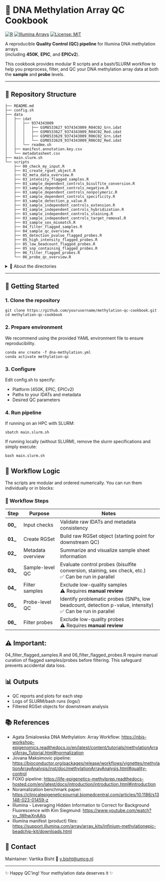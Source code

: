 # 🧬 DNA Methylation Array QC Cookbook

[![R](https://img.shields.io/badge/R-%23276DC3.svg?style=flat&logo=r&logoColor=white)](https://www.r-project.org/)
[![Illumina Arrays](https://img.shields.io/badge/Illumina-450K%20|%20EPIC%20|%20EPICv2-orange)](https://www.illumina.com/)
[![License: MIT](https://img.shields.io/badge/License-MIT-green.svg)](LICENSE)

A reproducible **Quality Control (QC) pipeline** for Illumina DNA methylation arrays  
(including **450K**, **EPIC**, and **EPICv2**).  

This cookbook provides modular R scripts and a bash/SLURM workflow to help you preprocess, filter, and QC your DNA methylation array data at both the **sample** and **probe** levels.

---

## 📂 Repository Structure
```
├── README.md
├── config.sh
├── data
│   ├── idat
│   │   ├── 9374343009
│   │   │   ├── GSM8533627_9374343009_R04C02_Grn.idat
│   │   │   ├── GSM8533627_9374343009_R04C02_Red.idat
│   │   │   ├── GSM8533629_9374343009_R06C02_Grn.idat
│   │   │   └── GSM8533629_9374343009_R06C02_Red.idat
│   │   └── readme.sh
│   ├── manifest.annotation.key.csv
│   └── metadatasheet.csv
├── main.slurm.sh
└── scripts
    ├── 00_check_my_input.R
    ├── 01_create_rgset_object.R
    ├── 02_meta_data_overview.R
    ├── 03_intensity_flagged_samples.R
    ├── 03_sample_dependent_controls_bisulfite_conversion.R
    ├── 03_sample_dependent_controls_negative.R
    ├── 03_sample_dependent_controls_nonpolymeric.R
    ├── 03_sample_dependent_controls_specificity.R
    ├── 03_sample_detection_p_value.R
    ├── 03_sample_independent_controls_extension.R
    ├── 03_sample_independent_controls_hybridization.R
    ├── 03_sample_independent_controls_staining.R
    ├── 03_sample_independent_controls_target_removal.R
    ├── 03_sample_sex_mismatch.R
    ├── 04_filter_flagged_samples.R
    ├── 04_sample_qc_overview.R
    ├── 05_detection_pvalue_flagged_probes.R
    ├── 05_high_intensity_flagged_probes.R
    ├── 05_low_beadcount_flagged_probes.R
    ├── 05_snp_containing_flagged_probes.R
    ├── 06_filter_flagged_probes.R
    └── 06_probe_qc_overview.R
```

<details>
<summary>📝 About the directories</summary>

- **`scripts/`** → All R scripts for Illumina preprocessing and QC.  
  Each script is **modular**, with comments describing input, output, and QC checks.

- **`data/`** → Example dataset with:
  - Example 450K IDAT files
  - `metadatasheet.csv` (sample metadata)
  - `manifest.annotation.key.csv` (maps to Illumina manifests and annotation files for 450K/EPIC/EPICv2)

- **`main.slurm.sh`** → Entry point for running the full pipeline.  
  Includes SLURM job specs (remove/adapt if not using HPC).
</details>

---

## 🚀 Getting Started

### 1. Clone the repository
```
git clone https://github.com/yourusername/methylation-qc-cookbook.git
cd methylation-qc-cookbook
```

### 2. Prepare environment

We recommend using the provided YAML environment file to ensure reproducibility.

```
conda env create -f dna-methylation.yml
conda activate methylation-qc
```

### 3. Configure

Edit config.sh to specify:

- Platform (450K, EPIC, EPICv2)
- Paths to your IDATs and metadata
- Desired QC parameters

### 4. Run pipeline

If running on an HPC with SLURM:
```
sbatch main.slurm.sh
```

If running locally (without SLURM), remove the slurm specifications and simply execute:
```
bash main.slurm.sh
```
## 🧩 Workflow Logic

The scripts are modular and ordered numerically. You can run them individually or in blocks:

### 🧩 Workflow Steps

| Step  | Purpose            | Notes                                                                 |
|-------|--------------------|----------------------------------------------------------------------|
| **00_** | Input checks       | Validate raw IDATs and metadata consistency                         |
| **01_** | Create RGSet       | Build raw RGSet object (starting point for downstream QC)           |
| **02_** | Metadata overview  | Summarize and visualize sample sheet information                    |
| **03_** | Sample-level QC    | Evaluate control probes (bisulfite conversion, staining, sex check, etc.) <br> ✅ Can be run in parallel |
| **04_** | Filter samples     | Exclude low-quality samples <br> ⚠️ Requires **manual review**       |
| **05_** | Probe-level QC     | Identify problematic probes (SNPs, low beadcount, detection p-value, intensity) <br> ✅ Can be run in parallel |
| **06_** | Filter probes      | Exclude low-quality probes <br> ⚠️ Requires **manual review**        |


## ⚠️ Important:
04_filter_flagged_samples.R and 06_filter_flagged_probes.R require manual curation of flagged samples/probes before filtering. This safeguard prevents accidental data loss.

## 📊 Outputs

- QC reports and plots for each step
- Logs of SLURM/bash runs (logs/)
- Filtered RGSet objects for downstream analysis

## 📚 References
 - Agata Smialowska DNA Methylation: Array Workflow: https://nbis-workshop-epigenomics.readthedocs.io/en/latest/content/tutorials/methylationArray/Array_Tutorial.html#normalization
 - Jovana Maksimovic pipeline: https://bioconductor.org/packages/release/workflows/vignettes/methylationArrayAnalysis/inst/doc/methylationArrayAnalysis.html#quality-control
 - FOXO pipeline: https://life-epigenetics-methylprep.readthedocs-hosted.com/en/latest/docs/introduction/introduction.html#introduction
 - Noramalization benchmark paper: https://clinicalepigeneticsjournal.biomedcentral.com/articles/10.1186/s13148-023-01459-z
 - Illumina - Leveraging Hidden Information to Correct for Background Fluorescence with Kim Siegmund: https://www.youtube.com/watch?v=_IWhwXnAAls
 - Illumina manifest (product) files: https://support.illumina.com/array/array_kits/infinium-methylationepic-beadchip-kit/downloads.html

## 🙋 Contact

Maintainer: Vartika Bisht
📧 v.bisht@umcg.nl

---

✨ Happy QC’ing! Your methylation data deserves it ✨